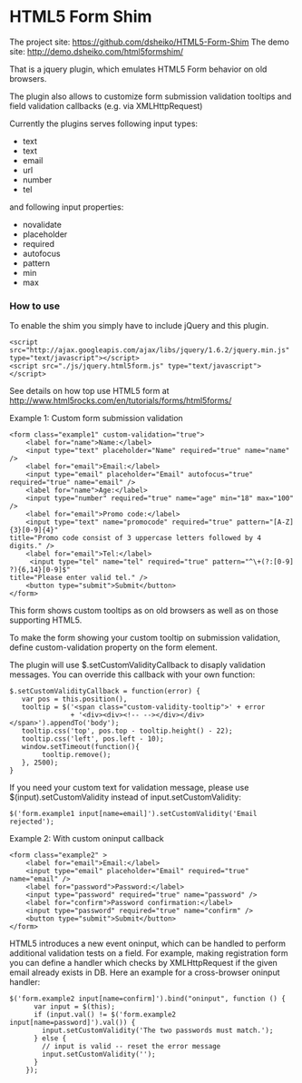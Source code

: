 # HTML5 Form Shim

The project site: https://github.com/dsheiko/HTML5-Form-Shim
The demo site: http://demo.dsheiko.com/html5formshim/

That is a jquery plugin, which emulates HTML5 Form behavior on old browsers.

The plugin also allows to customize form submission validation tooltips and field validation callbacks
(e.g. via XMLHttpRequest)

Currently the plugins serves following input types:

* text
* text
* email
* url
* number
* tel

and following input properties:

* novalidate
* placeholder
* required
* autofocus
* pattern
* min
* max

### How to use
To enable the shim you simply have to include jQuery and this plugin.

    <script src="http://ajax.googleapis.com/ajax/libs/jquery/1.6.2/jquery.min.js" type="text/javascript"></script>
    <script src="./js/jquery.html5form.js" type="text/javascript"></script>


See details on how top use HTML5 form at http://www.html5rocks.com/en/tutorials/forms/html5forms/

Example 1: Custom form submission validation

    <form class="example1" custom-validation="true">
        <label for="name">Name:</label>
        <input type="text" placeholder="Name" required="true" name="name"  />
        <label for="email">Email:</label>
        <input type="email" placeholder="Email" autofocus="true" required="true" name="email" />
        <label for="name">Age:</label>
        <input type="number" required="true" name="age" min="18" max="100" />
        <label for="email">Promo code:</label>
        <input type="text" name="promocode" required="true" pattern="[A-Z]{3}[0-9]{4}"
    title="Promo code consist of 3 uppercase letters followed by 4 digits." />
        <label for="email">Tel:</label>
         <input type="tel" name="tel" required="true" pattern="^\+(?:[0-9] ?){6,14}[0-9]$"
    title="Please enter valid tel." />
        <button type="submit">Submit</button>
    </form>


This form shows custom tooltips as on old browsers as well as on those supporting HTML5.

To make the form showing your custom tooltip on submission validation, define custom-validation property on the
form element.

The plugin will use $.setCustomValidityCallback to disaply validation messages. You can override this callback with
your own function:

    $.setCustomValidityCallback = function(error) {
       var pos = this.position(),
       tooltip = $('<span class="custom-validity-tooltip">' + error
                   + '<div><div><!-- --></div></div></span>').appendTo('body');
       tooltip.css('top', pos.top - tooltip.height() - 22);
       tooltip.css('left', pos.left - 10);
       window.setTimeout(function(){
            tooltip.remove();
       }, 2500);
    }
    

If you need your custom text for validation message, please use $(input).setCustomValidity
instead of input.setCustomValidity:

    $('form.example1 input[name=email]').setCustomValidity('Email rejected');

Example 2: With custom oninput callback

    <form class="example2" >
        <label for="email">Email:</label>
        <input type="email" placeholder="Email" required="true" name="email" />
        <label for="password">Password:</label>
        <input type="password" required="true" name="password" />
        <label for="confirm">Password confirmation:</label>
        <input type="password" required="true" name="confirm" />
        <button type="submit">Submit</button>
    </form>


HTML5 introduces a new event oninput, which can be handled to perform additional validation tests on a field.
For example, making registration form you can define a handler which checks by XMLHttpRequest if the given email
already exists in DB. Here an example for a cross-browser oninput handler:

    $('form.example2 input[name=confirm]').bind("oninput", function () {
          var input = $(this);
          if (input.val() != $('form.example2 input[name=password]').val()) {
            input.setCustomValidity('The two passwords must match.');
          } else {
            // input is valid -- reset the error message
            input.setCustomValidity('');
          }
        });
    